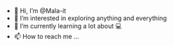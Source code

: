 - 👋 Hi, I’m @Mala-it
- 👀 I’m interested in exploring anything and everything
- 🌱 I’m currently learning a lot about 💻
- 📫 How to reach me ...

<!---
Mala-it/Mala-it is a ✨ special ✨ repository because its `README.md` (this file) appears on your GitHub profile.
You can click the Preview link to take a look at your changes.
--->
